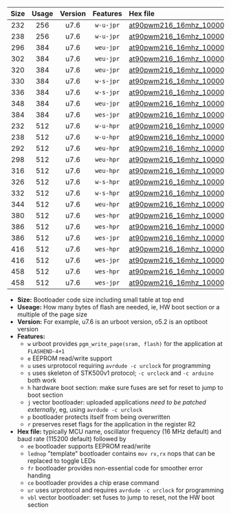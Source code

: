|Size|Usage|Version|Features|Hex file|
|:-:|:-:|:-:|:-:|:--|
|232|256|u7.6|`w-u-jpr`|[at90pwm216_16mhz_1000000bps_ur_vbl.hex](https://raw.githubusercontent.com/stefanrueger/urboot/main/at90pwm216_16mhz_1000000bps_ur_vbl.hex)|
|238|256|u7.6|`w-u-jpr`|[at90pwm216_16mhz_1000000bps_lednop_ur_vbl.hex](https://raw.githubusercontent.com/stefanrueger/urboot/main/at90pwm216_16mhz_1000000bps_lednop_ur_vbl.hex)|
|296|384|u7.6|`weu-jpr`|[at90pwm216_16mhz_1000000bps_ee_ur_vbl.hex](https://raw.githubusercontent.com/stefanrueger/urboot/main/at90pwm216_16mhz_1000000bps_ee_ur_vbl.hex)|
|302|384|u7.6|`weu-jpr`|[at90pwm216_16mhz_1000000bps_ee_lednop_ur_vbl.hex](https://raw.githubusercontent.com/stefanrueger/urboot/main/at90pwm216_16mhz_1000000bps_ee_lednop_ur_vbl.hex)|
|320|384|u7.6|`weu-jpr`|[at90pwm216_16mhz_1000000bps_ee_lednop_fr_ur_vbl.hex](https://raw.githubusercontent.com/stefanrueger/urboot/main/at90pwm216_16mhz_1000000bps_ee_lednop_fr_ur_vbl.hex)|
|330|384|u7.6|`w-s-jpr`|[at90pwm216_16mhz_1000000bps_vbl.hex](https://raw.githubusercontent.com/stefanrueger/urboot/main/at90pwm216_16mhz_1000000bps_vbl.hex)|
|336|384|u7.6|`w-s-jpr`|[at90pwm216_16mhz_1000000bps_lednop_vbl.hex](https://raw.githubusercontent.com/stefanrueger/urboot/main/at90pwm216_16mhz_1000000bps_lednop_vbl.hex)|
|348|384|u7.6|`weu-jpr`|[at90pwm216_16mhz_1000000bps_ee_lednop_fr_ce_ur_vbl.hex](https://raw.githubusercontent.com/stefanrueger/urboot/main/at90pwm216_16mhz_1000000bps_ee_lednop_fr_ce_ur_vbl.hex)|
|384|384|u7.6|`wes-jpr`|[at90pwm216_16mhz_1000000bps_ee_vbl.hex](https://raw.githubusercontent.com/stefanrueger/urboot/main/at90pwm216_16mhz_1000000bps_ee_vbl.hex)|
|232|512|u7.6|`w-u-hpr`|[at90pwm216_16mhz_1000000bps_ur.hex](https://raw.githubusercontent.com/stefanrueger/urboot/main/at90pwm216_16mhz_1000000bps_ur.hex)|
|238|512|u7.6|`w-u-hpr`|[at90pwm216_16mhz_1000000bps_lednop_ur.hex](https://raw.githubusercontent.com/stefanrueger/urboot/main/at90pwm216_16mhz_1000000bps_lednop_ur.hex)|
|292|512|u7.6|`weu-hpr`|[at90pwm216_16mhz_1000000bps_ee_ur.hex](https://raw.githubusercontent.com/stefanrueger/urboot/main/at90pwm216_16mhz_1000000bps_ee_ur.hex)|
|298|512|u7.6|`weu-hpr`|[at90pwm216_16mhz_1000000bps_ee_lednop_ur.hex](https://raw.githubusercontent.com/stefanrueger/urboot/main/at90pwm216_16mhz_1000000bps_ee_lednop_ur.hex)|
|316|512|u7.6|`weu-hpr`|[at90pwm216_16mhz_1000000bps_ee_lednop_fr_ur.hex](https://raw.githubusercontent.com/stefanrueger/urboot/main/at90pwm216_16mhz_1000000bps_ee_lednop_fr_ur.hex)|
|326|512|u7.6|`w-s-hpr`|[at90pwm216_16mhz_1000000bps.hex](https://raw.githubusercontent.com/stefanrueger/urboot/main/at90pwm216_16mhz_1000000bps.hex)|
|332|512|u7.6|`w-s-hpr`|[at90pwm216_16mhz_1000000bps_lednop.hex](https://raw.githubusercontent.com/stefanrueger/urboot/main/at90pwm216_16mhz_1000000bps_lednop.hex)|
|344|512|u7.6|`weu-hpr`|[at90pwm216_16mhz_1000000bps_ee_lednop_fr_ce_ur.hex](https://raw.githubusercontent.com/stefanrueger/urboot/main/at90pwm216_16mhz_1000000bps_ee_lednop_fr_ce_ur.hex)|
|380|512|u7.6|`wes-hpr`|[at90pwm216_16mhz_1000000bps_ee.hex](https://raw.githubusercontent.com/stefanrueger/urboot/main/at90pwm216_16mhz_1000000bps_ee.hex)|
|386|512|u7.6|`wes-hpr`|[at90pwm216_16mhz_1000000bps_ee_lednop.hex](https://raw.githubusercontent.com/stefanrueger/urboot/main/at90pwm216_16mhz_1000000bps_ee_lednop.hex)|
|386|512|u7.6|`wes-jpr`|[at90pwm216_16mhz_1000000bps_ee_lednop_vbl.hex](https://raw.githubusercontent.com/stefanrueger/urboot/main/at90pwm216_16mhz_1000000bps_ee_lednop_vbl.hex)|
|416|512|u7.6|`wes-hpr`|[at90pwm216_16mhz_1000000bps_ee_lednop_fr.hex](https://raw.githubusercontent.com/stefanrueger/urboot/main/at90pwm216_16mhz_1000000bps_ee_lednop_fr.hex)|
|416|512|u7.6|`wes-jpr`|[at90pwm216_16mhz_1000000bps_ee_lednop_fr_vbl.hex](https://raw.githubusercontent.com/stefanrueger/urboot/main/at90pwm216_16mhz_1000000bps_ee_lednop_fr_vbl.hex)|
|458|512|u7.6|`wes-hpr`|[at90pwm216_16mhz_1000000bps_ee_lednop_fr_ce.hex](https://raw.githubusercontent.com/stefanrueger/urboot/main/at90pwm216_16mhz_1000000bps_ee_lednop_fr_ce.hex)|
|458|512|u7.6|`wes-jpr`|[at90pwm216_16mhz_1000000bps_ee_lednop_fr_ce_vbl.hex](https://raw.githubusercontent.com/stefanrueger/urboot/main/at90pwm216_16mhz_1000000bps_ee_lednop_fr_ce_vbl.hex)|

- **Size:** Bootloader code size including small table at top end
- **Useage:** How many bytes of flash are needed, ie, HW boot section or a multiple of the page size
- **Version:** For example, u7.6 is an urboot version, o5.2 is an optiboot version
- **Features:**
  + `w` urboot provides `pgm_write_page(sram, flash)` for the application at `FLASHEND-4+1`
  + `e` EEPROM read/write support
  + `u` uses urprotocol requiring `avrdude -c urclock` for programming
  + `s` uses skeleton of STK500v1 protocol; `-c urclock` and `-c arduino` both work
  + `h` hardware boot section: make sure fuses are set for reset to jump to boot section
  + `j` vector bootloader: uploaded applications *need to be patched externally*, eg, using `avrdude -c urclock`
  + `p` bootloader protects itself from being overwritten
  + `r` preserves reset flags for the application in the register R2
- **Hex file:** typically MCU name, oscillator frequency (16 MHz default) and baud rate (115200 default) followed by
  + `ee` bootloader supports EEPROM read/write
  + `lednop` "template" bootloader contains `mov rx,rx` nops that can be replaced to toggle LEDs
  + `fr` bootloader provides non-essential code for smoother error handing
  + `ce` bootloader provides a chip erase command
  + `ur` uses urprotocol and requires `avrdude -c urclock` for programming
  + `vbl` vector bootloader: set fuses to jump to reset, not the HW boot section
